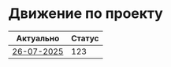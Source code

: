 
# Движение по проекту


| Актуально                                                         | Статус |
| ----------------------------------------------------------------- | ------ |
| [26-07-2025](/Parks/Samara/konnoarmeiskaya_6/progress/26-07-2025) | 123    |

